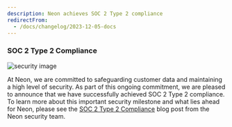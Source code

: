 ```yaml
---
description: Neon achieves SOC 2 Type 2 compliance
redirectFrom:
  - /docs/changelog/2023-12-05-docs
---
```


### SOC 2 Type 2 Compliance

![security image](/docs/relnotes/neon-soc2.jpg)

At Neon, we are committed to safeguarding customer data and maintaining a high level of security. As part of this ongoing commitment, we are pleased to announce that we have successfully achieved SOC 2 Type 2 compliance. To learn more about this important security milestone and what lies ahead for Neon, please see the [SOC 2 Type 2 Compliance](https://neon.tech/blog/soc2-type2) blog post from the Neon security team.
